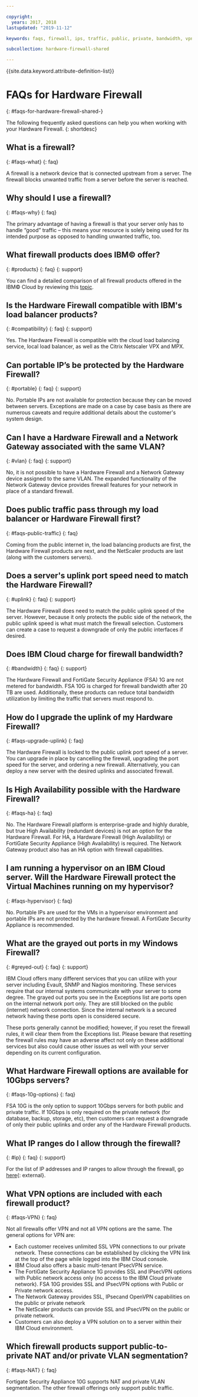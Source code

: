 ```yaml
---

copyright:
  years: 2017, 2018
lastupdated: "2019-11-12"

keywords: faqs, firewall, ips, traffic, public, private, bandwidth, vpn, nat

subcollection: hardware-firewall-shared

---
```


{{site.data.keyword.attribute-definition-list}}

# FAQs for Hardware Firewall
{: #faqs-for-hardware-firewall-shared-}

The following frequently asked questions can help you when working with your Hardware Firewall.
{: shortdesc}

## What is a firewall?
{: #faqs-what}
{: faq}

A firewall is a network device that is connected upstream from a server. The firewall blocks unwanted traffic from a server before the server is reached.

## Why should I use a firewall?
{: #faqs-why}
{: faq}

The primary advantage of having a firewall is that your server only has to handle “good” traffic – this means your resource is solely being used for its intended purpose as opposed to handling unwanted traffic, too.

## What firewall products does IBM© offer?
{: #products}
{: faq}
{: support}

You can find a detailed comparison of all firewall products offered in the IBM© Cloud by reviewing this [topic](/docs/fortigate-10g?topic=fortigate-10g-exploring-firewalls).

## Is the Hardware Firewall compatible with IBM's load balancer products?
{: #compatibility}
{: faq}
{: support}

Yes. The Hardware Firewall is compatible with the cloud load balancing service, local load balancer, as well as the Citrix Netscaler VPX and MPX.

## Can portable IP’s be protected by the Hardware Firewall?
{: #portable}
{: faq}
{: support}

No. Portable IPs are not available for protection because they can be moved between servers. Exceptions are made on a case by case basis as there are numerous caveats and require additional details about the customer's system design.

## Can I have a Hardware Firewall and a Network Gateway associated with the same VLAN?
{: #vlan}
{: faq}
{: support}

No, it is not possible to have a Hardware Firewall and a Network Gateway device assigned to the same VLAN. The expanded functionality of the Network Gateway device provides firewall features for your network in place of a standard firewall.

## Does public traffic pass through my load balancer or Hardware Firewall first?
{: #faqs-public-traffic}
{: faq}

Coming from the public internet in, the load balancing products are first, the Hardware Firewall products are next, and the NetScaler products are last (along with the customers servers).

## Does a server's uplink port speed need to match the Hardware Firewall?
{: #uplink}
{: faq}
{: support}

The Hardware Firewall does need to match the public uplink speed of the server. However, because it only protects the public side of the network, the public uplink speed is what must match the firewall selection.  Customers can create a case to request a downgrade of only the public interfaces if desired.

## Does IBM Cloud charge for firewall bandwidth?
{: #bandwidth}
{: faq}
{: support}

The Hardware Firewall and FortiGate Security Appliance (FSA) 1G are not metered for bandwidth.  FSA 10G is charged for firewall bandwidth after 20 TB are used. Additionally, these products can reduce total bandwidth utilization by limiting the traffic that servers must respond to.

## How do I upgrade the uplink of my Hardware Firewall?
{: #faqs-upgrade-uplink}
{: faq}

The Hardware Firewall is locked to the public uplink port speed of a server. You can upgrade in place by cancelling the firewall, upgrading the port speed for the server, and ordering a new firewall. Alternatively, you can deploy a new server with the desired uplinks and associated firewall.

## Is High Availability possible with the Hardware Firewall?
{: #faqs-ha}
{: faq}

No. The Hardware Firewall platform is enterprise-grade and highly durable, but true High Availability (redundant devices) is not an option for the Hardware Firewall. For HA, a Hardware Firewall (High Availability) or FortiGate Security Appliance (High Availability) is required.  The Network Gateway product also has an HA option with firewall capabilities.

## I am running a hypervisor on an IBM Cloud server. Will the Hardware Firewall protect the Virtual Machines running on my hypervisor?
{: #faqs-hypervisor}
{: faq}

No. Portable IPs are used for the VMs in a hypervisor environment and portable IPs are not protected by the hardware firewall.  A FortiGate Security Appliance is recommended.

## What are the grayed out ports in my Windows Firewall?
{: #greyed-out}
{: faq}
{: support}

IBM Cloud offers many different services that you can utilize with your server including Evault, SNMP and Nagios monitoring. These services require that our internal systems communicate with your server to some degree. The grayed out ports you see in the Exceptions list are ports open on the internal network port only. They are still blocked on the public (internet) network connection. Since the internal network is a secured network having these ports open is considered secure.

These ports generally cannot be modified; however, if you reset the firewall rules, it will clear them from the Exceptions list. Please beware that resetting the firewall rules may have an adverse affect not only on these additional services but also could cause other issues as well with your server depending on its current configuration.

## What Hardware Firewall options are available for 10Gbps servers?
{: #faqs-10g-options}
{: faq}

FSA 10G is the only option to support 10Gbps servers for both public and private traffic. If 10Gbps is only required on the private network (for database, backup, storage, etc), then customers can request a downgrade of only their public uplinks and order any of the Hardware Firewall products.

## What IP ranges do I allow through the firewall?
{: #ip}
{: faq}
{: support}

For the list of IP addresses and IP ranges to allow through the firewall, go [here](/docs/hardware-firewall-shared?topic=hardware-firewall-shared-ibm-cloud-ip-ranges){: external}.

## What VPN options are included with each firewall product?
{: #faqs-VPN}
{: faq}

Not all firewalls offer VPN and not all VPN options are the same.  The general options for VPN are:

* Each customer receives unlimited SSL VPN connections to our private network. These connections can be established by clicking the VPN link at the top of the page while logged into the IBM Cloud console.
* IBM Cloud also offers a basic multi-tenant IPsecVPN service.
* The FortiGate Security Appliance 1G provides SSL and IPsecVPN options with Public network access only (no access to the IBM Cloud private network). FSA 10G provides SSL and IPsecVPN options with Public or Private network access.
* The Network Gateway provides SSL, IPsecand OpenVPN capabilities on the public or private network
* The NetScaler products can provide SSL and IPsecVPN on the public or private network.
* Customers can also deploy a VPN solution on to a server within their IBM Cloud environment.

## Which firewall products support public-to-private NAT and/or private VLAN segmentation?
{: #faqs-NAT}
{: faq}

Fortigate Security Appliance 10G supports NAT and private VLAN segmentation. The other firewall offerings only support public traffic.
